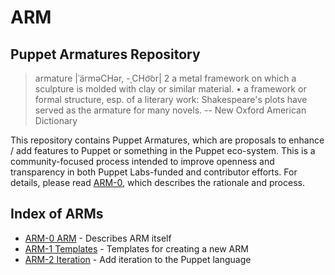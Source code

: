 ARM
===

Puppet Armatures Repository
---------------------------

<blockquote>
armature |ˈärməCHər, -ˌCHo͝or|
2 a metal framework on which a sculpture is molded with clay or similar material.
• a framework or formal structure, esp. of a literary work: Shakespeare's plots have served as the armature for many novels.
-- New Oxford American Dictionary
</blockquote>

This repository contains Puppet Armatures, which are proposals to enhance / add features to Puppet or something in the Puppet
eco-system. This is a community-focused process intended to improve openness and transparency in both Puppet Labs-funded
and contributor efforts. For details, please read [ARM-0](arm-0.arm/index.md), which describes the rationale and process.

Index of ARMs
-------------
* [ARM-0 ARM](arm-0.arm/index.md) - Describes ARM itself
* [ARM-1 Templates](arm-1.templates/index.md) - Templates for creating a new ARM
* [ARM-2 Iteration](arm-2.iteration/index.md) - Add iteration to the Puppet language

